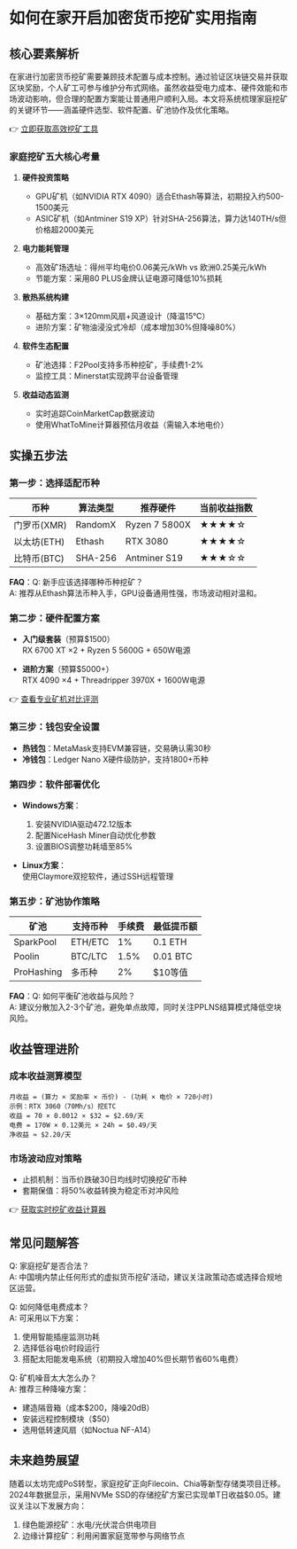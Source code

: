 # 如何在家开启加密货币挖矿实用指南

## 核心要素解析

在家进行加密货币挖矿需要兼顾技术配置与成本控制。通过验证区块链交易并获取区块奖励，个人矿工可参与维护分布式网络。虽然收益受电力成本、硬件效能和市场波动影响，但合理的配置方案能让普通用户顺利入局。本文将系统梳理家庭挖矿的关键环节——涵盖硬件选型、软件配置、矿池协作及优化策略。

👉 [立即获取高效挖矿工具](https://bit.ly/okx_welcome)

### 家庭挖矿五大核心考量

1. **硬件投资策略**  
   - GPU矿机（如NVIDIA RTX 4090）适合Ethash等算法，初期投入约500-1500美元
   - ASIC矿机（如Antminer S19 XP）针对SHA-256算法，算力达140TH/s但价格超2000美元

2. **电力能耗管理**  
   - 高效矿场选址：得州平均电价0.06美元/kWh vs 欧洲0.25美元/kWh
   - 节能方案：采用80 PLUS金牌认证电源可降低10%损耗

3. **散热系统构建**  
   - 基础方案：3×120mm风扇+风道设计（降温15℃）
   - 进阶方案：矿物油浸没式冷却（成本增加30%但降噪80%）

4. **软件生态配置**  
   - 矿池选择：F2Pool支持多币种挖矿，手续费1-2%
   - 监控工具：Minerstat实现跨平台设备管理

5. **收益动态监测**  
   - 实时追踪CoinMarketCap数据波动
   - 使用WhatToMine计算器预估月收益（需输入本地电价）

## 实操五步法

### 第一步：选择适配币种

| 币种        | 算法类型    | 推荐硬件       | 当前收益指数 |
|-------------|-------------|----------------|--------------|
| 门罗币(XMR) | RandomX     | Ryzen 7 5800X  | ★★★★☆        |
| 以太坊(ETH) | Ethash      | RTX 3080       | ★★★★☆        |
| 比特币(BTC) | SHA-256     | Antminer S19   | ★★★☆☆        |

**FAQ**：Q: 新手应该选择哪种币种挖矿？  
A: 推荐从Ethash算法币种入手，GPU设备通用性强，市场波动相对温和。

### 第二步：硬件配置方案

- **入门级套装**（预算$1500）  
  RX 6700 XT ×2 + Ryzen 5 5600G + 650W电源

- **进阶方案**（预算$5000+）  
  RTX 4090 ×4 + Threadripper 3970X + 1600W电源

👉 [查看专业矿机对比评测](https://bit.ly/okx_welcome)

### 第三步：钱包安全设置

- **热钱包**：MetaMask支持EVM兼容链，交易确认需30秒
- **冷钱包**：Ledger Nano X硬件级防护，支持1800+币种

### 第四步：软件部署优化

- **Windows方案**：  
  1. 安装NVIDIA驱动472.12版本  
  2. 配置NiceHash Miner自动优化参数  
  3. 设置BIOS调整功耗墙至85%

- **Linux方案**：  
  使用Claymore双挖软件，通过SSH远程管理

### 第五步：矿池协作策略

| 矿池        | 支持币种     | 手续费 | 最低提币额 |
|-------------|--------------|--------|------------|
| SparkPool   | ETH/ETC      | 1%     | 0.1 ETH    |
| Poolin      | BTC/LTC      | 1.5%   | 0.01 BTC   |
| ProHashing  | 多币种       | 2%     | $10等值    |

**FAQ**：Q: 如何平衡矿池收益与风险？  
A: 建议分散加入2-3个矿池，避免单点故障，同时关注PPLNS结算模式降低空块风险。

## 收益管理进阶

### 成本收益测算模型

```text
月收益 = (算力 × 奖励率 × 币价) - (功耗 × 电价 × 720小时)
示例：RTX 3060（70Mh/s）挖ETC
收益 = 70 × 0.0012 × $32 = $2.69/天
电费 = 170W × 0.12美元 × 24h = $0.49/天
净收益 ≈ $2.20/天
```

### 市场波动应对策略

- 止损机制：当币价跌破30日均线时切换挖矿币种
- 套期保值：将50%收益转换为稳定币对冲风险

👉 [获取实时挖矿收益计算器](https://bit.ly/okx_welcome)

## 常见问题解答

Q: 家庭挖矿是否合法？  
A: 中国境内禁止任何形式的虚拟货币挖矿活动，建议关注政策动态或选择合规地区运营。

Q: 如何降低电费成本？  
A: 可采用以下方案：  
1. 使用智能插座监测功耗  
2. 选择低谷电价时段运行  
3. 搭配太阳能发电系统（初期投入增加40%但长期节省60%电费）

Q: 矿机噪音太大怎么办？  
A: 推荐三种降噪方案：  
- 建造隔音箱（成本$200，降噪20dB）  
- 安装远程控制模块（$50）  
- 选用低转速风扇（如Noctua NF-A14）

## 未来趋势展望

随着以太坊完成PoS转型，家庭挖矿正向Filecoin、Chia等新型存储类项目迁移。2024年数据显示，采用NVMe SSD的存储挖矿方案已实现单T日收益$0.05。建议关注以下发展方向：

1. 绿色能源挖矿：水电/光伏混合供电项目  
2. 边缘计算挖矿：利用闲置家庭宽带参与网络节点  